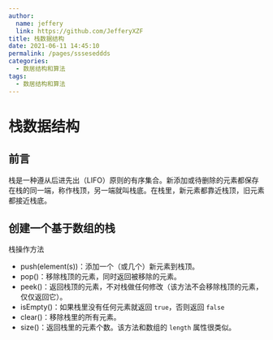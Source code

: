 ```yaml
---
author: 
  name: jeffery
  link: https://github.com/JefferyXZF
title: 栈数据结构
date: 2021-06-11 14:45:10
permalink: /pages/ssseseddds
categories: 
  - 数居结构和算法
tags: 
  - 数居结构和算法
---
```


# 栈数据结构

## 前言

栈是一种遵从后进先出（LIFO）原则的有序集合。新添加或待删除的元素都保存在栈的同一端，称作栈顶，另一端就叫栈底。在栈里，新元素都靠近栈顶，旧元素都接近栈底。

## 创建一个基于数组的栈

栈操作方法
- push(element(s))：添加一个（或几个）新元素到栈顶。
- pop()：移除栈顶的元素，同时返回被移除的元素。
- peek()：返回栈顶的元素，不对栈做任何修改（该方法不会移除栈顶的元素，仅仅返回它）。
- isEmpty()：如果栈里没有任何元素就返回 `true`，否则返回 `false`
- clear()：移除栈里的所有元素。
- size()：返回栈里的元素个数。该方法和数组的 `length` 属性很类似。

